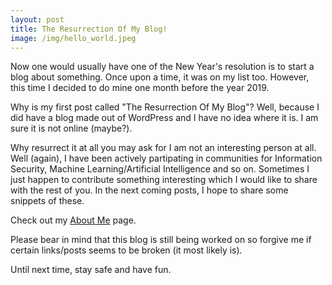 ```yaml
---
layout: post
title: The Resurrection Of My Blog!
image: /img/hello_world.jpeg
---
```


Now one would usually have one of the New Year's resolution is to start a blog about something. Once upon a time, it was on my list too. However, this time I decided to do mine one month before the year 2019. 

Why is my first post called "The Resurrection Of My Blog"? Well, because I did have a blog made out of WordPress and I have no idea where it is. I am sure it is not online (maybe?).

Why resurrect it at all you may ask for I am not an interesting person at all. Well (again), I have been actively partipating in communities for Information Security, Machine Learning/Artificial Intelligence and so on. Sometimes I just happen to contribute something interesting which I would like to share with the rest of you. In the next coming posts, I hope to share some snippets of these.

Check out my [About Me](https://gurushiva.github.io/aboutme/) page.

Please bear in mind that this blog is still being worked on so forgive me if certain links/posts seems to be broken (it most likely is).

Until next time, stay safe and have fun. 